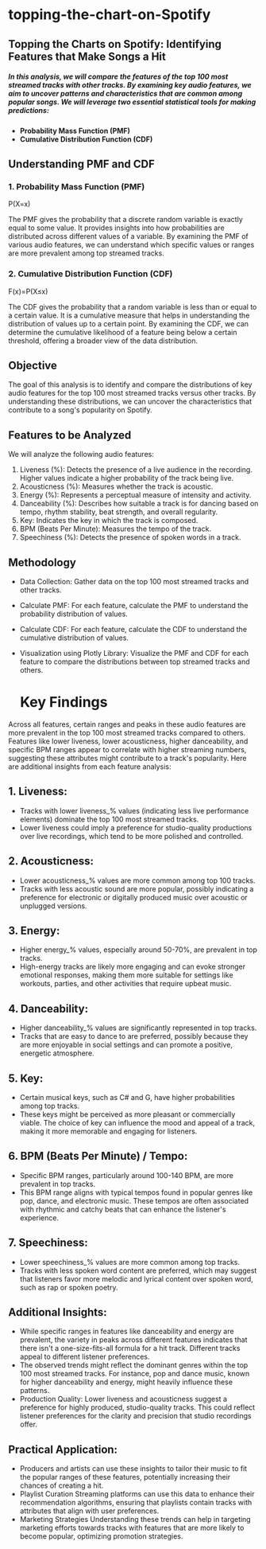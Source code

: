# topping-the-chart-on-Spotify
## Topping the Charts on Spotify: Identifying Features that Make Songs a Hit

##### In this analysis, we will compare the features of the top 100 most streamed tracks with other tracks. By examining key audio features, we aim to uncover patterns and characteristics that are common among popular songs. We will leverage two essential statistical tools for making predictions:

- **Probability Mass Function (PMF)**
- **Cumulative Distribution Function (CDF)**

## Understanding PMF and CDF
### 1. Probability Mass Function (PMF)
P(X=x)

The PMF gives the probability that a discrete random variable is exactly equal to some value. It provides insights into how probabilities are distributed across different values of a variable. By examining the PMF of various audio features, we can understand which specific values or ranges are more prevalent among top streamed tracks.

### 2. Cumulative Distribution Function (CDF)
F(x)=P(X≤x)

The CDF gives the probability that a random variable is less than or equal to a certain value. It is a cumulative measure that helps in understanding the distribution of values up to a certain point. By examining the CDF, we can determine the cumulative likelihood of a feature being below a certain threshold, offering a broader view of the data distribution.

## Objective
The goal of this analysis is to identify and compare the distributions of key audio features for the top 100 most streamed tracks versus other tracks. By understanding these distributions, we can uncover the characteristics that contribute to a song's popularity on Spotify.

## Features to be Analyzed
We will analyze the following audio features:

1. Liveness (%): Detects the presence of a live audience in the recording. Higher values indicate a higher probability of the track being live.
2. Acousticness (%): Measures whether the track is acoustic.
3. Energy (%): Represents a perceptual measure of intensity and activity.
4. Danceability (%): Describes how suitable a track is for dancing based on tempo, rhythm stability, beat strength, and overall regularity.
5. Key: Indicates the key in which the track is composed.
6. BPM (Beats Per Minute): Measures the tempo of the track.
7. Speechiness (%): Detects the presence of spoken words in a track.

## Methodology
- Data Collection: Gather data on the top 100 most streamed tracks and other tracks.
- Calculate PMF: For each feature, calculate the PMF to understand the probability distribution of values.
- Calculate CDF: For each feature, calculate the CDF to understand the cumulative distribution of values.
- Visualization using Plotly Library: Visualize the PMF and CDF for each feature to compare the distributions between top streamed tracks and others.

  # Key Findings

Across all features, certain ranges and peaks in these audio features are more prevalent in the top 100 most streamed tracks compared to others. Features like lower liveness, lower acousticness, higher danceability, and specific BPM ranges appear to correlate with higher streaming numbers, suggesting these attributes might contribute to a track's popularity. Here are additional insights from each feature analysis:

## 1. Liveness:


- Tracks with lower liveness_% values (indicating less live performance elements) dominate the top 100 most streamed tracks.
- Lower liveness could imply a preference for studio-quality productions over live recordings, which tend to be more polished and controlled.

## 2. Acousticness:


- Lower acousticness_% values are more common among top 100 tracks.
- Tracks with less acoustic sound are more popular, possibly indicating a preference for electronic or digitally produced music over acoustic or unplugged versions.

## 3. Energy:


- Higher energy_% values, especially around 50-70%, are prevalent in top tracks.
- High-energy tracks are likely more engaging and can evoke stronger emotional responses, making them more suitable for settings like workouts, parties, and other activities that require upbeat music.

## 4. Danceability:


- Higher danceability_% values are significantly represented in top tracks.
- Tracks that are easy to dance to are preferred, possibly because they are more enjoyable in social settings and can promote a positive, energetic atmosphere.

## 5. Key:


- Certain musical keys, such as C# and G, have higher probabilities among top tracks.
- These keys might be perceived as more pleasant or commercially viable. The choice of key can influence the mood and appeal of a track, making it more memorable and engaging for listeners.

## 6. BPM (Beats Per Minute) / Tempo:


- Specific BPM ranges, particularly around 100-140 BPM, are more prevalent in top tracks.
- This BPM range aligns with typical tempos found in popular genres like pop, dance, and electronic music. These tempos are often associated with rhythmic and catchy beats that can enhance the listener's experience.

## 7. Speechiness:


- Lower speechiness_% values are more common among top tracks.
- Tracks with less spoken word content are preferred, which may suggest that listeners favor more melodic and lyrical content over spoken word, such as rap or spoken poetry.

## Additional Insights:
- While specific ranges in features like danceability and energy are prevalent, the variety in peaks across different features indicates that there isn't a one-size-fits-all formula for a hit track. Different tracks appeal to different listener preferences.
- The observed trends might reflect the dominant genres within the top 100 most streamed tracks. For instance, pop and dance music, known for higher danceability and energy, might heavily influence these patterns.
- Production Quality: Lower liveness and acousticness suggest a preference for highly produced, studio-quality tracks. This could reflect listener preferences for the clarity and precision that studio recordings offer.

## Practical Application:
- Producers and artists can use these insights to tailor their music to fit the popular ranges of these features, potentially increasing their chances of creating a hit.
- Playlist Curation Streaming platforms can use this data to enhance their recommendation algorithms, ensuring that playlists contain tracks with attributes that align with user preferences.
- Marketing Strategies Understanding these trends can help in targeting marketing efforts towards tracks with features that are more likely to become popular, optimizing promotion strategies.
